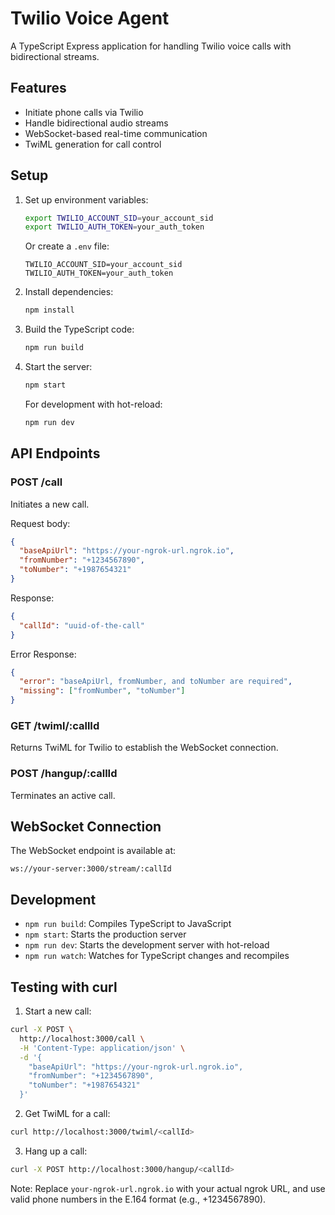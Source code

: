 # Twilio Voice Agent

A TypeScript Express application for handling Twilio voice calls with bidirectional streams.

## Features

- Initiate phone calls via Twilio
- Handle bidirectional audio streams
- WebSocket-based real-time communication
- TwiML generation for call control

## Setup

1. Set up environment variables:

   ```bash
   export TWILIO_ACCOUNT_SID=your_account_sid
   export TWILIO_AUTH_TOKEN=your_auth_token
   ```

   Or create a `.env` file:

   ```
   TWILIO_ACCOUNT_SID=your_account_sid
   TWILIO_AUTH_TOKEN=your_auth_token
   ```

2. Install dependencies:

   ```bash
   npm install
   ```

3. Build the TypeScript code:

   ```bash
   npm run build
   ```

4. Start the server:

   ```bash
   npm start
   ```

   For development with hot-reload:

   ```bash
   npm run dev
   ```

## API Endpoints

### POST /call

Initiates a new call.

Request body:

```json
{
  "baseApiUrl": "https://your-ngrok-url.ngrok.io",
  "fromNumber": "+1234567890",
  "toNumber": "+1987654321"
}
```

Response:

```json
{
  "callId": "uuid-of-the-call"
}
```

Error Response:

```json
{
  "error": "baseApiUrl, fromNumber, and toNumber are required",
  "missing": ["fromNumber", "toNumber"]
}
```

### GET /twiml/:callId

Returns TwiML for Twilio to establish the WebSocket connection.

### POST /hangup/:callId

Terminates an active call.

## WebSocket Connection

The WebSocket endpoint is available at:

```
ws://your-server:3000/stream/:callId
```

## Development

- `npm run build`: Compiles TypeScript to JavaScript
- `npm start`: Starts the production server
- `npm run dev`: Starts the development server with hot-reload
- `npm run watch`: Watches for TypeScript changes and recompiles

## Testing with curl

1. Start a new call:

```bash
curl -X POST \
  http://localhost:3000/call \
  -H 'Content-Type: application/json' \
  -d '{
    "baseApiUrl": "https://your-ngrok-url.ngrok.io",
    "fromNumber": "+1234567890",
    "toNumber": "+1987654321"
  }'
```

2. Get TwiML for a call:

```bash
curl http://localhost:3000/twiml/<callId>
```

3. Hang up a call:

```bash
curl -X POST http://localhost:3000/hangup/<callId>
```

Note: Replace `your-ngrok-url.ngrok.io` with your actual ngrok URL, and use valid phone numbers in the E.164 format (e.g., +1234567890).
